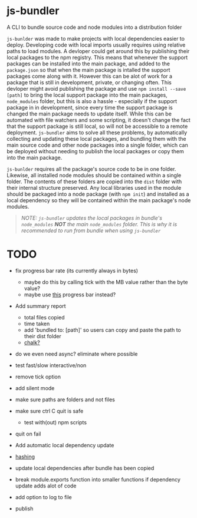 # js-bundler

A CLI to bundle source code and node modules into a distribution folder

`js-bunlder` was made to make projects with local dependencies easier to deploy. Developing code with local imports usually requires using relative paths to load modules. A devloper could get around this by publishing their local packages to the npm registry. This means that whenever the support packages can be installed into the main package, and added to the `package.json` so that when the main package is intalled the support packages come along with it. However this can be alot of work for a package that is still in development, private, or changing often. This devloper might avoid publishing the package and use `npm install --save [path]` to bring the local support package into the main packages, `node_modules` folder, but this is also a hassle - especially if the support package in in development, since every time the support package is changed the main package needs to update itself. While this can be automated with file watchers and some scripting, it doesn't change the fact that the support package is still local, so will not be accessible to a remote deployment. `js-bundler` aims to solve all these problems, by automatically collecting and updating these local packages, and bundling them with the main source code and other node packages into a single folder, which can be deployed without needing to publish the local packages or copy them into the main package.

`js-bunlder` requires all the package's source code to be in one folder. Likewise, all installed node modules should be contained within a single folder. The contents of these folders are copied into the `dist` folder with their internal structure preserved. Any local libraries used in the module should be packaged into a node package (with `npm init`) and installed as a local dependency so they will be contained within the main package's node modules.

> _NOTE: `js-bundler` updates the local packages in bundle's `node_modules` **NOT** the main `node_modules` folder. This is why it is recommended to run from bundle when using `js-bundler`_

# TODO

- fix progress bar rate (its currently always in bytes)

  - maybe do this by calling tick with the MB value rather than the byte value?
  - maybe use [this](https://www.npmjs.com/package/cli-progress) progress bar instead?

- Add summary report

  - total files copied
  - time taken
  - add 'bundled to: [path]' so users can copy and paste the path to their dist folder
  - [chalk?](https://github.com/chalk/chalk)

- do we even need async? eliminate where possible
- test fast/slow interactive/non
- remove tick option

- add silent mode

- make sure paths are folders and not files
- make sure ctrl C quit is safe
  - test with(out) npm scripts
- quit on fail

- Add automatic local dependency update
- [hashing](https://www.npmjs.com/package/folder-hash)
- update local dependencies after bundle has been copied
- break module.exports function into smaller functions if dependency update adds alot of code
- add option to log to file
- publish
